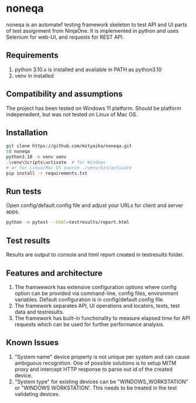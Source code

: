 # noneqa

noneqa is an automatef testing framework skeleton to test API and UI parts of test assignment from NinjaOne.
It is implemented in python and uses Selenium for web-UI, and requests for REST API.

## Requirements
1. python 3.10.x is installed and available in PATH as python3.10
2. venv in installed

## Compatibility and assumptions
The project has been tested on Windows 11 platform. Should be platform indepenedent, but was not tested on Linux of Mac OS.


## Installation
```bash
git clone https://github.com/mityaika/noneqa.git
cd noneqa
python3.10 -m venv venv
.\venv\Scripts\activate  # for Windows
# or for Linux/Mac OS source ./venv/bin/activate
pip install -r requirements.txt
```

## Run tests
Open config/default.config file and adjust your URLs for client and server apps.
```bash
python -m pytest --html=testresults/report.html
```

## Test results
Results are output to console and html report created in testresults folder.

## Features and architecture
1. The framwework has extensive configuration options where config option can be provided via command-line, config files, environment variables. Default configuration is in config/default.config file.
2. The framework separates API, UI operations and locators, tests, test data and testresults.
3. The framework has built-in functionality to measure elapsed time for API requests which can be used for further performance analysis.

## Known Issues
1. "System name" device property is not unique per system and can cause ambiguous recognition. One of possible solutions is to setup MITM proxy and intercept HTTP response to parse out id of the created device.
2. "System type" for existing devices can be "WINDOWS_WORKSTATION" or "WINDOWS WORKSTATION'. This needs to be treated in the test validating devices.